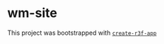 # wm-site

This project was bootstrapped with [`create-r3f-app`](https://github.com/utsuboco/create-r3f-app)